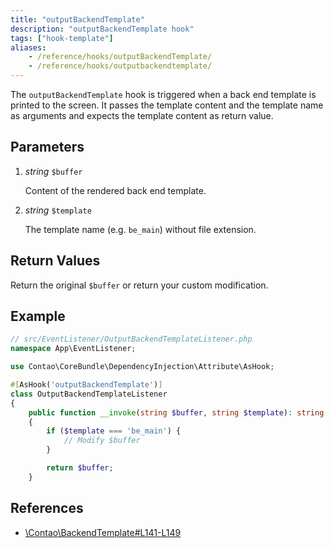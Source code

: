 ```yaml
---
title: "outputBackendTemplate"
description: "outputBackendTemplate hook"
tags: ["hook-template"]
aliases:
    - /reference/hooks/outputBackendTemplate/
    - /reference/hooks/outputbackendtemplate/
---
```



The `outputBackendTemplate` hook is triggered when a back end template is printed
to the screen. It passes the template content and the template name as arguments
and expects the template content as return value.


## Parameters

1. *string* `$buffer`

    Content of the rendered back end template.

2. *string* `$template`

    The template name (e.g. `be_main`) without file extension.


## Return Values

Return the original `$buffer` or return your custom modification.


## Example

```php
// src/EventListener/OutputBackendTemplateListener.php
namespace App\EventListener;

use Contao\CoreBundle\DependencyInjection\Attribute\AsHook;

#[AsHook('outputBackendTemplate')]
class OutputBackendTemplateListener
{
    public function __invoke(string $buffer, string $template): string
    {
        if ($template === 'be_main') {
            // Modify $buffer
        }

        return $buffer;
    }
```


## References

* [\Contao\BackendTemplate#L141-L149](https://github.com/contao/contao/blob/4.7.6/core-bundle/src/Resources/contao/classes/BackendTemplate.php#L141-L149)
